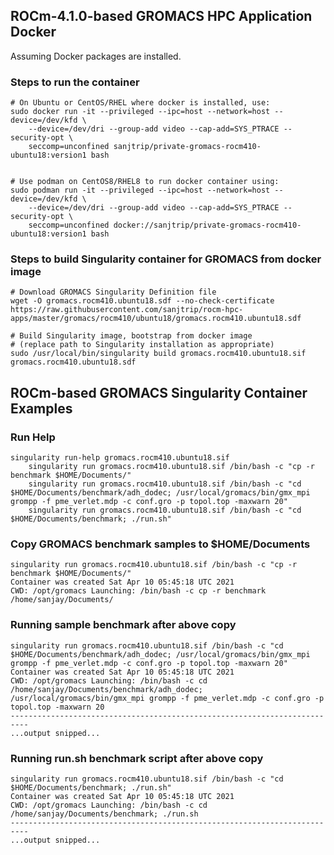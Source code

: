 ## ROCm-4.1.0-based GROMACS HPC Application Docker

Assuming Docker packages are installed.

### Steps to run the container

```
# On Ubuntu or CentOS/RHEL where docker is installed, use:
sudo docker run -it --privileged --ipc=host --network=host --device=/dev/kfd \
	--device=/dev/dri --group-add video --cap-add=SYS_PTRACE --security-opt \
	seccomp=unconfined sanjtrip/private-gromacs-rocm410-ubuntu18:version1 bash


# Use podman on CentOS8/RHEL8 to run docker container using:
sudo podman run -it --privileged --ipc=host --network=host --device=/dev/kfd \
	--device=/dev/dri --group-add video --cap-add=SYS_PTRACE --security-opt \
	seccomp=unconfined docker://sanjtrip/private-gromacs-rocm410-ubuntu18:version1 bash
```

### Steps to build Singularity container for GROMACS from docker image

```
# Download GROMACS Singularity Definition file
wget -O gromacs.rocm410.ubuntu18.sdf --no-check-certificate https://raw.githubusercontent.com/sanjtrip/rocm-hpc-apps/master/gromacs/rocm410/ubuntu18/gromacs.rocm410.ubuntu18.sdf

# Build Singularity image, bootstrap from docker image
# (replace path to Singularity installation as appropriate)
sudo /usr/local/bin/singularity build gromacs.rocm410.ubuntu18.sif gromacs.rocm410.ubuntu18.sdf
```

## ROCm-based GROMACS Singularity Container Examples
### Run Help

```
singularity run-help gromacs.rocm410.ubuntu18.sif
    singularity run gromacs.rocm410.ubuntu18.sif /bin/bash -c "cp -r benchmark $HOME/Documents/"
    singularity run gromacs.rocm410.ubuntu18.sif /bin/bash -c "cd $HOME/Documents/benchmark/adh_dodec; /usr/local/gromacs/bin/gmx_mpi grompp -f pme_verlet.mdp -c conf.gro -p topol.top -maxwarn 20"
    singularity run gromacs.rocm410.ubuntu18.sif /bin/bash -c "cd $HOME/Documents/benchmark; ./run.sh"
```

### Copy GROMACS benchmark samples to $HOME/Documents

```
singularity run gromacs.rocm410.ubuntu18.sif /bin/bash -c "cp -r benchmark $HOME/Documents/"
Container was created Sat Apr 10 05:45:18 UTC 2021
CWD: /opt/gromacs Launching: /bin/bash -c cp -r benchmark /home/sanjay/Documents/
```

### Running sample benchmark after above copy

```
singularity run gromacs.rocm410.ubuntu18.sif /bin/bash -c "cd $HOME/Documents/benchmark/adh_dodec; /usr/local/gromacs/bin/gmx_mpi grompp -f pme_verlet.mdp -c conf.gro -p topol.top -maxwarn 20"
Container was created Sat Apr 10 05:45:18 UTC 2021
CWD: /opt/gromacs Launching: /bin/bash -c cd /home/sanjay/Documents/benchmark/adh_dodec; /usr/local/gromacs/bin/gmx_mpi grompp -f pme_verlet.mdp -c conf.gro -p topol.top -maxwarn 20
--------------------------------------------------------------------------
...output snipped...
```

### Running run.sh benchmark script after above copy

```
singularity run gromacs.rocm410.ubuntu18.sif /bin/bash -c "cd $HOME/Documents/benchmark; ./run.sh"
Container was created Sat Apr 10 05:45:18 UTC 2021
CWD: /opt/gromacs Launching: /bin/bash -c cd /home/sanjay/Documents/benchmark; ./run.sh
--------------------------------------------------------------------------
...output snipped...
```
